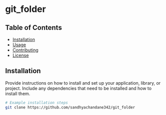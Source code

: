 # git_folder

## Table of Contents

- [Installation](#installation)
- [Usage](#usage)
- [Contributing](#contributing)
- [License](#license)

## Installation

Provide instructions on how to install and set up your application, library, or project. Include any dependencies that need to be installed and how to install them.

```bash
# Example installation steps
git clone https://github.com/sandhyachandane342/git_folder
